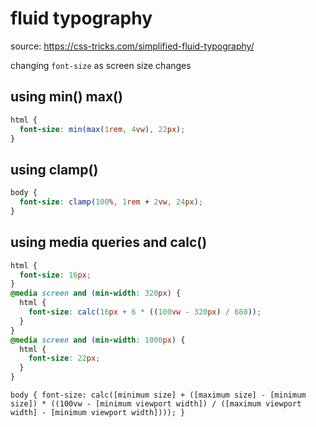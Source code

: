 # fluid typography

source: https://css-tricks.com/simplified-fluid-typography/

changing `font-size` as screen size changes

## using min() max()

```css
html {
  font-size: min(max(1rem, 4vw), 22px);
}
```

## using clamp()

```css
body {
  font-size: clamp(100%, 1rem + 2vw, 24px);
}
```

## using media queries and calc()

```css
html {
  font-size: 16px;
}
@media screen and (min-width: 320px) {
  html {
    font-size: calc(16px + 6 * ((100vw - 320px) / 680));
  }
}
@media screen and (min-width: 1000px) {
  html {
    font-size: 22px;
  }
}
```

`body { font-size: calc([minimum size] + ([maximum size] - [minimum size]) * ((100vw - [minimum viewport width]) / ([maximum viewport width] - [minimum viewport width]))); }`
